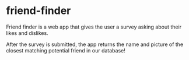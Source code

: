 # friend-finder

Friend finder is a web app that gives the user a survey asking about their likes and dislikes.

After the survey is submitted, the app returns the name and picture of the closest matching potential friend in our database!
